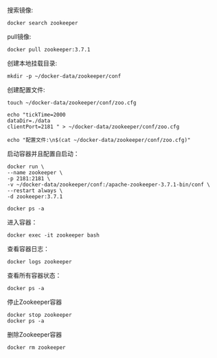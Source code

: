搜索镜像:

```shell
docker search zookeeper
```

pull镜像:

```shell
docker pull zookeeper:3.7.1
```

创建本地挂载目录:

```shell
mkdir -p ~/docker-data/zookeeper/conf
```
   
创建配置文件:

```shell
touch ~/docker-data/zookeeper/conf/zoo.cfg

echo "tickTime=2000
dataDir=./data
clientPort=2181 " > ~/docker-data/zookeeper/conf/zoo.cfg

echo "配置文件:\n$(cat ~/docker-data/zookeeper/conf/zoo.cfg)"
```

启动容器并且配置自启动：

```shell
docker run \
--name zookeeper \
-p 2181:2181 \
-v ~/docker-data/zookeeper/conf:/apache-zookeeper-3.7.1-bin/conf \
--restart always \
-d zookeeper:3.7.1

docker ps -a
```

进入容器：

```shell
docker exec -it zookeeper bash
```

查看容器日志：

```shell
docker logs zookeeper
```

查看所有容器状态：

```shell
docker ps -a
```

停止Zookeeper容器

```shell
docker stop zookeeper
docker ps -a
```

删除Zookeeper容器

```shell
docker rm zookeeper
```